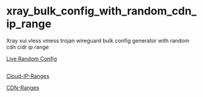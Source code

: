 # xray_bulk_config_with_random_cdn_ip_range
Xray xui vless vmess trojan wireguard bulk config generator with random cdn cidr ip range

[Live Random Config](https://gfw4fun.github.io/xray_bulk_config_with_random_cdn_ip_range/)

##

[Cloud-IP-Ranges](https://github.com/femueller/cloud-ip-ranges)

[CDN-Ranges](https://github.com/taythebot/cdn-ranges)
